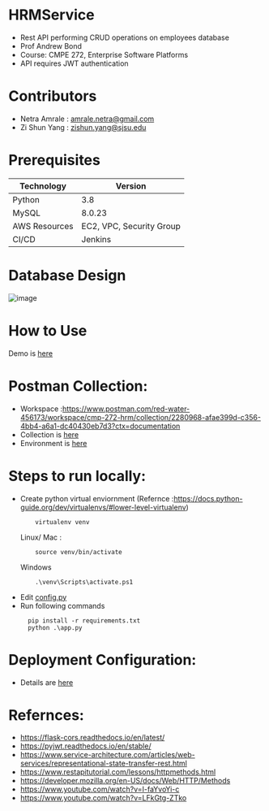 # HRMService
- Rest API performing CRUD operations on employees database
- Prof Andrew Bond
- Course: CMPE 272, Enterprise Software Platforms
- API requires JWT authentication

# Contributors
- Netra Amrale : [amrale.netra@gmail.com](amrale.netra@gmail.com)
- Zi Shun Yang : [zishun.yang@sjsu.edu](zishun.yang@sjsu.edu)

# Prerequisites
|Technology|Version|
--|--|
|Python|3.8|
|MySQL|8.0.23|
|AWS Resources| EC2, VPC, Security Group|
|CI/CD|Jenkins|

# Database Design
![image](images/databsedesign.PNG)
# How to Use
Demo is [here](https://drive.google.com/file/d/1SggLWufLAdOOjWkrymPyvLBZN6SK3kFS/view?usp=sharing)

# Postman Collection:
- Workspace :https://www.postman.com/red-water-456173/workspace/cmp-272-hrm/collection/2280968-afae399d-c356-4bb4-a6a1-dc40430eb7d3?ctx=documentation
- Collection is [here](PostmanCollections/cmpe272-HRM.postman_collection.json)
- Environment is [here](PostmanCollections/cmpe-272.postman_environment.json)

# Steps to run locally:
- Create python virtual enviornment (Refernce :https://docs.python-guide.org/dev/virtualenvs/#lower-level-virtualenv)
    ```
        virtualenv venv        
    ```
    Linux/ Mac :
    ```
        source venv/bin/activate
    ```
    Windows
    ```
        .\venv\Scripts\activate.ps1        
    ```
- Edit [config.py](config.py)
- Run following commands
    ```
      pip install -r requirements.txt
      python .\app.py   
     ```


# Deployment Configuration:
- Details are [here](https://docs.google.com/document/d/1rudOWRCKl515L047nCUdlOZ_eukf_gM3JPL9ATwCunI/edit)

# Refernces:

- https://flask-cors.readthedocs.io/en/latest/
- https://pyjwt.readthedocs.io/en/stable/
- https://www.service-architecture.com/articles/web-services/representational-state-transfer-rest.html
- https://www.restapitutorial.com/lessons/httpmethods.html
- https://developer.mozilla.org/en-US/docs/Web/HTTP/Methods
- https://www.youtube.com/watch?v=I-faYvoYi-c
- https://www.youtube.com/watch?v=LFkGtg-ZTko
